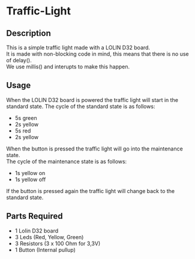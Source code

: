 # Traffic-Light  
## Description  
This is a simple traffic light made with a LOLIN D32 board.  
It is made with non-blocking code in mind, this means that there is no use of delay().  
We use millis() and interupts to make this happen.  

## Usage  
When the LOLIN D32 board is powered the traffic light will start in the standard state.
The cycle of the standard state is as follows:  
- 5s green  
- 2s yellow  
- 5s red  
- 2s yellow  

When the button is pressed the traffic light will go into the maintenance state.  
The cycle of the maintenance state is as follows:  
- 1s yellow on  
- 1s yellow off 
   
If the button is pressed again the traffic light will change back to the standard state.  

## Parts Required  
- 1 Lolin D32 board  
- 3 Leds (Red, Yellow, Green)  
- 3 Resistors (3 x 100 Ohm for 3,3V)  
- 1 Button (Internal pullup)  
